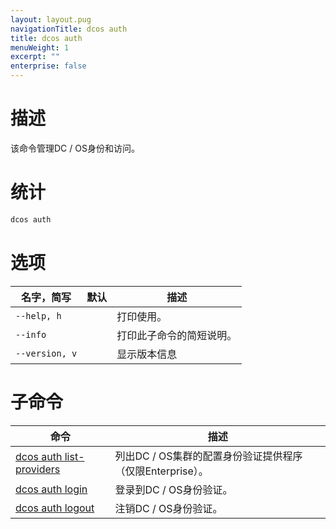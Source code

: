 ```yaml
---
layout: layout.pug
navigationTitle: dcos auth
title: dcos auth
menuWeight: 1
excerpt: ""
enterprise: false
---
```

# 描述

该命令管理DC / OS身份和访问。

# 统计

```bash
dcos auth 
```

# 选项

| 名字，简写          | 默认 | 描述           |
| -------------- | -- | ------------ |
| `--help, h`    |    | 打印使用。        |
| `--info`       |    | 打印此子命令的简短说明。 |
| `--version, v` |    | 显示版本信息       |

# 子命令

| 命令                                                                                          | 描述                                    |
| ------------------------------------------------------------------------------------------- | ------------------------------------- |
| [dcos auth list-providers](/1.10/cli/command-reference/dcos-auth/dcos-auth-list-providers/) | 列出DC / OS集群的配置身份验证提供程序（仅限Enterprise）。 |
| [dcos auth login](/1.10/cli/command-reference/dcos-auth/dcos-auth-login/)                   | 登录到DC / OS身份验证。                       |
| [dcos auth logout](/1.10/cli/command-reference/dcos-auth/dcos-auth-logout/)                 | 注销DC / OS身份验证。                        |